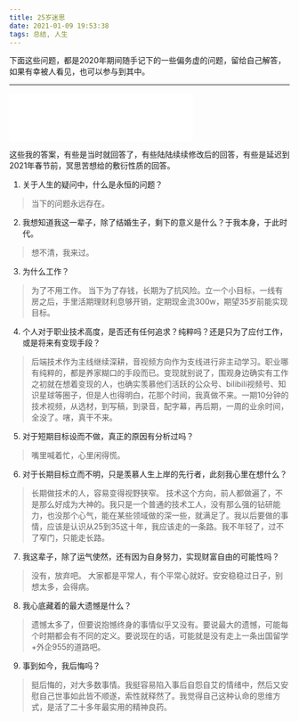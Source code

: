 ```yaml
---
title: 25岁迷思
date: 2021-01-09 19:53:38
tags: 总结, 人生
---
```

下面这些问题，都是2020年期间随手记下的一些偏务虚的问题，留给自己解答，如果有幸被人看见，也可以参与到其中。

<!-- more -->

---

<iframe frameborder="no" border="0" marginwidth="0" marginheight="0" width=330 height=86 src="//music.163.com/outchain/player?type=2&id=29567192&auto=0&height=66"></iframe>

这些我的答案，有些是当时就回答了，有些陆陆续续修改后的回答，有些是延迟到2021年春节前，冥思苦想给的敷衍性质的回答。

1. 关于人生的疑问中，什么是永恒的问题？
> 当下的问题永远存在。

2. 我想知道我这一辈子，除了结婚生子，剩下的意义是什么？于我本身，于此时代。
> 想不清，我来过。

3. 为什么工作？
> 为了不用工作。
> 当下为了存钱，长期为了抗风险。立一个小目标，一线有房之后，手里活期理财利息够开销，定期现金流300w，期望35岁前能实现目标。

4. 个人对于职业技术高度，是否还有任何追求？纯粹吗？还是只为了应付工作，或是将来有变现手段？
> 后端技术作为主线继续深耕，音视频方向作为支线进行非主动学习。职业哪有纯粹的，都是养家糊口的手段而已。变现就别说了，围观身边确实有工作之初就在想着变现的人，也确实羡慕他们活跃的公众号、bilibili视频号、知识星球等圈子，但是人也得明白，花那个时间，我真做不来。一期10分钟的技术视频，从选材，到写稿，到录音，配字幕，再后期，一周的业余时间，全没了。嗐，真干不来。

5. 对于短期目标设而不做，真正的原因有分析过吗？
> 嘴里喊着忙，心里闲得慌。

6. 对于长期目标立而不明，只是羡慕人生上岸的先行者，此刻我心里在想什么？
> 长期做技术的人，容易变得视野狭窄。
> 技术这个方向，前人都做遍了，不是那么好成为大神的。我只是一个普通的技术工人，没有那么强的钻研能力，也没那个心气，能在某些领域做的深一些，就满足了。我以后要做的事情，应该是认识从25到35这十年，我应该走的一条路。我不年轻了，过不了窄门，只能走长路。

7. 我这辈子，除了运气使然，还有因为自身努力，实现财富自由的可能性吗？
> 没有，放弃吧。
> 大家都是平常人，有个平常心就好。安安稳稳过日子，别想太多，会得病。

8. 我心底藏着的最大遗憾是什么？
> 遗憾太多了，但要说抱憾终身的事情似乎又没有。要说最大的遗憾，可能每个时期都会有不同的定义。要说现在的话，可能就是没有走上一条出国留学+外企955的道路吧。

9. 事到如今，我后悔吗？
> 挺后悔的，对大多数事情。我挺容易陷入事后自怨自艾的情绪中，然后又安慰自己世事如此皆不顺遂，索性就释然了。我觉得自己这种认命的思维方式，是活了二十多年最实用的精神良药。

